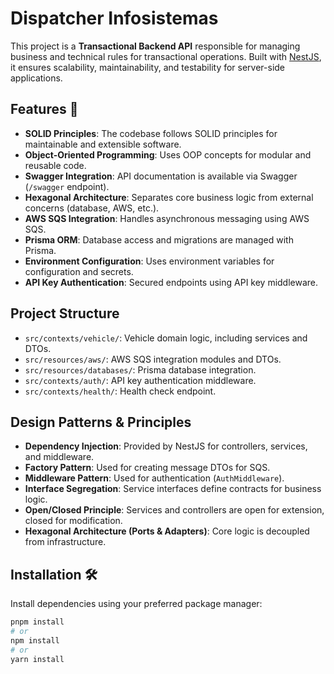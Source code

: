 # Dispatcher Infosistemas

This project is a **Transactional Backend API** responsible for managing business and technical rules for transactional operations. Built with [NestJS](https://nestjs.com/), it ensures scalability, maintainability, and testability for server-side applications.

## Features 🌟

- **SOLID Principles**: The codebase follows SOLID principles for maintainable and extensible software.
- **Object-Oriented Programming**: Uses OOP concepts for modular and reusable code.
- **Swagger Integration**: API documentation is available via Swagger (`/swagger` endpoint).
- **Hexagonal Architecture**: Separates core business logic from external concerns (database, AWS, etc.).
- **AWS SQS Integration**: Handles asynchronous messaging using AWS SQS.
- **Prisma ORM**: Database access and migrations are managed with Prisma.
- **Environment Configuration**: Uses environment variables for configuration and secrets.
- **API Key Authentication**: Secured endpoints using API key middleware.

## Project Structure

- `src/contexts/vehicle/`: Vehicle domain logic, including services and DTOs.
- `src/resources/aws/`: AWS SQS integration modules and DTOs.
- `src/resources/databases/`: Prisma database integration.
- `src/contexts/auth/`: API key authentication middleware.
- `src/contexts/health/`: Health check endpoint.

## Design Patterns & Principles

- **Dependency Injection**: Provided by NestJS for controllers, services, and middleware.
- **Factory Pattern**: Used for creating message DTOs for SQS.
- **Middleware Pattern**: Used for authentication (`AuthMiddleware`).
- **Interface Segregation**: Service interfaces define contracts for business logic.
- **Open/Closed Principle**: Services and controllers are open for extension, closed for modification.
- **Hexagonal Architecture (Ports & Adapters)**: Core logic is decoupled from infrastructure.

## Installation 🛠️

Install dependencies using your preferred package manager:

```bash
pnpm install
# or
npm install
# or
yarn install
```
